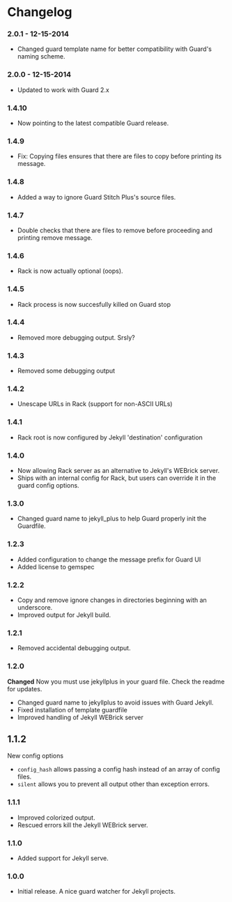 # Changelog

### 2.0.1 - 12-15-2014

- Changed guard template name for better compatibility with Guard's naming scheme.

### 2.0.0 - 12-15-2014

- Updated to work with Guard 2.x

### 1.4.10

- Now pointing to the latest compatible Guard release.

### 1.4.9

- Fix: Copying files ensures that there are files to copy before printing its message.

### 1.4.8

- Added a way to ignore Guard Stitch Plus's source files.

### 1.4.7

- Double checks that there are files to remove before proceeding and printing remove message.

### 1.4.6

- Rack is now actually optional (oops).

### 1.4.5

- Rack process is now succesfully killed on Guard stop

### 1.4.4

- Removed more debugging output. Srsly?

### 1.4.3

- Removed some debugging output

### 1.4.2

- Unescape URLs in Rack (support for non-ASCII URLs)

### 1.4.1

- Rack root is now configured by Jekyll 'destination' configuration

### 1.4.0

- Now allowing Rack server as an alternative to Jekyll's WEBrick server.
- Ships with an internal config for Rack, but users can override it in the guard config options.

### 1.3.0

- Changed guard name to jekyll_plus to help Guard properly init the Guardfile.

### 1.2.3

- Added configuration to change the message prefix for Guard UI 
- Added license to gemspec

### 1.2.2

- Copy and remove ignore changes in directories beginning with an underscore.
- Improved output for Jekyll build.

### 1.2.1

- Removed accidental debugging output.

### 1.2.0

**Changed** Now you must use jekyllplus in your guard file. Check the readme for updates.

- Changed guard name to jekyllplus to avoid issues with Guard Jekyll.
- Fixed installation of template guardfile
- Improved handling of Jekyll WEBrick server

## 1.1.2

New config options

- `config_hash` allows passing a config hash instead of an array of config files.
- `silent` allows you to prevent all output other than exception errors.

### 1.1.1
- Improved colorized output.
- Rescued errors kill the Jekyll WEBrick server.

### 1.1.0
- Added support for Jekyll serve.

### 1.0.0
- Initial release. A nice guard watcher for Jekyll projects.

